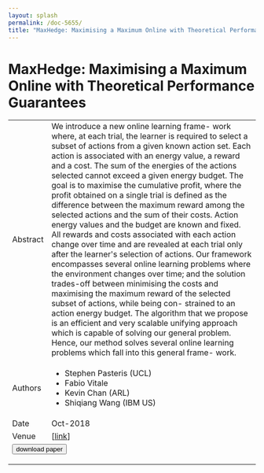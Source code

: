 ```yaml
---
layout: splash
permalink: /doc-5655/
title: "MaxHedge: Maximising a Maximum Online with Theoretical Performance Guarantees"
---
```


# MaxHedge: Maximising a Maximum Online with Theoretical Performance Guarantees

<table>
    <tbody>
    <tr>
        <td>Abstract</td>
        <td>We introduce a new online learning frame- work where, at each trial, the learner is required to select a subset of actions from a given known action set. Each action is associated with an energy value, a reward and a cost. The sum of the energies of the actions selected cannot exceed a given energy budget. The goal is to maximise the cumulative profit, where the profit obtained on a single trial is defined as the difference between the maximum reward among the selected actions and the sum of their costs. Action energy values and the budget are known and fixed. All rewards and costs associated with each action change over time and are revealed at each trial only after the learner's selection of actions. Our framework encompasses several online learning problems where the environment changes over time; and the solution trades-off between minimising the costs and maximising the maximum reward of the selected subset of actions, while being con- strained to an action energy budget. The algorithm that we propose is an efficient and very scalable unifying approach which is capable of solving our general problem. Hence, our method solves several online learning problems which fall into this general frame- work.</td>
    </tr>
    <tr>
        <td>Authors</td>
        <td>
            <ul>
                <li>Stephen Pasteris (UCL)</li>
                <li>Fabio Vitale</li>
                <li>Kevin Chan (ARL)</li>
                <li>Shiqiang Wang (IBM US)</li>
            </ul>
        </td>
    </tr>
    <tr>
        <td>Date</td>
        <td>Oct-2018</td>
    </tr>
    <tr>
        <td>Venue</td>
        <td> [<a href="https://arxiv.org/pdf/1810.11843v1.pdf">link</a>]</td>
    </tr>
        <tr>
            <td colspan="2">
                <form method="get" action="https://ibm.box.com/v/doc-5655-paper">
                    <button type="submit">download paper</button>
                </form>
            </td>
        </tr>
    </tbody>
</table>
